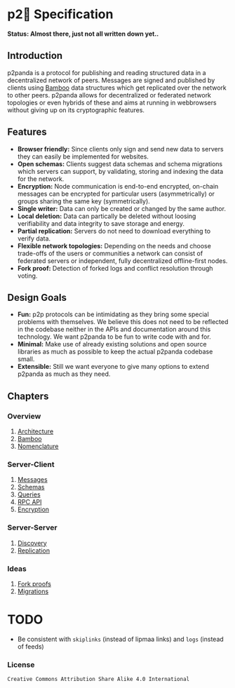 # p2:panda_face: Specification

**Status: Almost there, just not all written down yet..**

## Introduction

p2panda is a protocol for publishing and reading structured data in a decentralized network of peers. Messages are signed and published by clients using [Bamboo](https://github.com/AljoschaMeyer/bamboo) data structures which get replicated over the network to other peers. p2panda allows for decentralized or federated network topologies or even hybrids of these and aims at running in webbrowsers without giving up on its cryptographic features.

## Features

- **Browser friendly:** Since clients only sign and send new data to servers they can easily be implemented for websites.
- **Open schemas:** Clients suggest data schemas and schema migrations which servers can support, by validating, storing and indexing the data for the network.
- **Encryption:** Node communication is end-to-end encrypted, on-chain messages can be encrypted for particular users (asymmetrically) or groups sharing the same key (symmetrically).
- **Single writer:** Data can only be created or changed by the same author.
- **Local deletion:** Data can partically be deleted without loosing verifiability and data integrity to save storage and energy.
- **Partial replication:** Servers do not need to download everything to verify data.
- **Flexible network topologies:** Depending on the needs and choose trade-offs of the users or communities a network can consist of federated servers or independent, fully decentralized offline-first nodes.
- **Fork proof:** Detection of forked logs and conflict resolution through voting.

## Design Goals

- **Fun:** p2p protocols can be intimidating as they bring some special problems with themselves. We believe this does not need to be reflected in the codebase neither in the APIs and documentation around this technology. We want p2panda to be fun to write code with and for.
- **Minimal:** Make use of already existing solutions and open source libraries as much as possible to keep the actual p2panda codebase small.
- **Extensible:** Still we want everyone to give many options to extend p2panda as much as they need.

## Chapters

### Overview

1. [Architecture](https://github.com/p2panda/design-document/blob/master/spec/overview/architecture.md)
2. [Bamboo](https://github.com/p2panda/design-document/blob/master/spec/overview/bamboo.md)
3. [Nomenclature](https://github.com/p2panda/design-document/blob/master/spec/overview/nomenclature.md)

### Server-Client

1. [Messages](https://github.com/p2panda/design-document/blob/master/spec/server-client/messages.md)
2. [Schemas](https://github.com/p2panda/design-document/blob/master/spec/server-client/schemas.md)
3. [Queries](https://github.com/p2panda/design-document/blob/master/spec/server-client/queries.md)
4. [RPC API](https://github.com/p2panda/design-document/blob/master/spec/server-client/rpc.md)
5. [Encryption](https://github.com/p2panda/design-document/blob/master/spec/server-client/encryption.md)

### Server-Server

1. [Discovery](https://github.com/p2panda/design-document/blob/master/spec/server-server/discovery.md)
2. [Replication](https://github.com/p2panda/design-document/blob/master/spec/server-server/replication.md)

### Ideas

1. [Fork proofs](https://github.com/p2panda/design-document/blob/master/spec/ideas/fork-proofs.md)
2. [Migrations](https://github.com/p2panda/design-document/blob/master/spec/ideas/migrations.md)

# TODO

* Be consistent with `skiplinks` (instead of lipmaa links) and `logs` (instead of feeds)

### License

`Creative Commons Attribution Share Alike 4.0 International`
